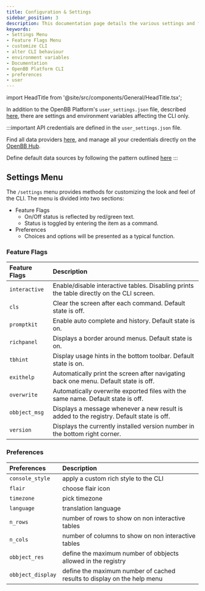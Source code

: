 ```yaml
---
title: Configuration & Settings
sidebar_position: 3
description: This documentation page details the various settings and feature flags used to customize the OpenBB CLI.
keywords:
- Settings Menu
- Feature Flags Menu
- customize CLI
- alter CLI behaviour
- environment variables
- Documentation
- OpenBB Platform CLI
- preferences
- user
---
```


import HeadTitle from '@site/src/components/General/HeadTitle.tsx';

<HeadTitle title="Configuration & Settings - | OpenBB CLI Docs" />

In addition to the OpenBB Platform's `user_settings.json` file, described [here](/platform/usage/settings_and_environment_variables), there are settings and environment variables affecting the CLI only.

:::important
API credentials are defined in the `user_settings.json` file.

Find all data providers [here](/platform/extensions/data_extensions), and manage all your credentials directly on the [OpenBB Hub](https://my.openbb.co/app/platform/credentials).

Define default data sources by following the pattern outlined [here](data-sources)
:::

## Settings Menu

The `/settings` menu provides methods for customizing the look and feel of the CLI. The menu is divided into two sections:

- Feature Flags
  - On/Off status is reflected by red/green text.
  - Status is toggled by entering the item as a command.
- Preferences
  - Choices and options will be presented as a typical function.

### Feature Flags

| Feature Flags  |                                                      Description |
| :-----------   | :--------------------------------------------------------------- |
| `interactive`  | Enable/disable interactive tables.  Disabling prints the table directly on the CLI screen. |
| `cls`          |                                     Clear the screen after each command.  Default state is off. |
| `promptkit`    |                                         Enable auto complete and history.  Default state is on. |
| `richpanel`    |                                           Displays a border around menus.  Default state is on. |
| `tbhint`       |                                Display usage hints in the bottom toolbar.  Default state is on. |
| `exithelp`     |           Automatically print the screen after navigating back one menu.  Default state is off. |
| `overwrite`    |               Automatically overwrite exported files with the same name.  Default state is off. |
| `obbject_msg`  |       Displays a message whenever a new result is added to the registry.  Default state is off. |
| `version`      |                     Displays the currently installed version number in the bottom right corner. |

### Preferences

| Preferences    |                                                      Description |
| :-----------   | :--------------------------------------------------------------- |
| `console_style`           | apply a custom rich style to the CLI  |
| `flair`                   | choose flair icon      |
| `timezone`                | pick timezone |
| `language`                | translation language |
| `n_rows`                  | number of rows to show on non interactive tables |
| `n_cols`                  | number of columns to show on non interactive tables |
| `obbject_res`             | define the maximum number of obbjects allowed in the registry  |
| `obbject_display`         | define the maximum number of cached results to display on the help menu  |

